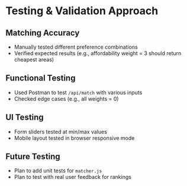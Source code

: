 # Testing & Validation Approach

## Matching Accuracy

- Manually tested different preference combinations
- Verified expected results (e.g., affordability weight = 3 should return cheapest areas)

## Functional Testing

- Used Postman to test `/api/match` with various inputs
- Checked edge cases (e.g., all weights = 0)

## UI Testing

- Form sliders tested at min/max values
- Mobile layout tested in browser responsive mode

## Future Testing

- Plan to add unit tests for `matcher.js`
- Plan to test with real user feedback for rankings
